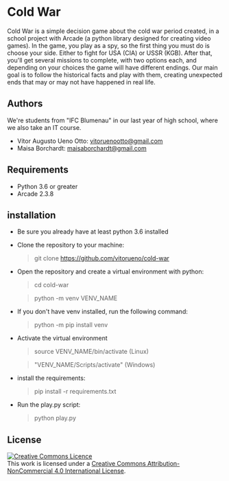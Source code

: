 # Cold War
Cold War is a simple decision game about the cold war period created, in a school project with Arcade (a python library designed for creating video games). In the game, you play as a spy, so the first thing you must do is choose your side. Either to fight for USA (CIA) or USSR (KGB). After that, you'll get several missions to complete, with two options each, and depending on your choices the game will have different endings. Our main goal is to follow the historical facts and play with them, creating unexpected ends that may or may not have happened in real life.

## Authors
We're students from "IFC Blumenau" in our last year of high school, where we also take an IT course.

* Vítor Augusto Ueno Otto: [vitoruenootto@gmail.com](vitoruenootto@gmail.com) 
* Maisa Borchardt: [maisaborchardt@gmail.com](maisaborchardt@gmail.com)

## Requirements

* Python 3.6 or greater 
* Arcade 2.3.8

## installation

* Be sure you already have at least python 3.6 installed 
* Clone the repository to your machine:
    > git clone https://github.com/vitorueno/cold-war
* Open the repository and create a virtual environment with python:
    > cd cold-war

    > python -m venv VENV_NAME
* If you don't have venv installed, run the following command:
    > python -m pip install venv
* Activate the virtual environment
    > source VENV_NAME/bin/activate (Linux) 

    > "VENV_NAME/Scripts/activate" (Windows)
* install the requirements:
    > pip install -r requirements.txt
* Run the play.py script:
    > python play.py

## License

<a rel="license" href="http://creativecommons.org/licenses/by-nc/4.0/"><img alt="Creative Commons Licence" style="border-width:0" src="https://i.creativecommons.org/l/by-nc/4.0/88x31.png" /></a><br />This work is licensed under a <a rel="license" href="http://creativecommons.org/licenses/by-nc/4.0/">Creative Commons Attribution-NonCommercial 4.0 International License</a>.
